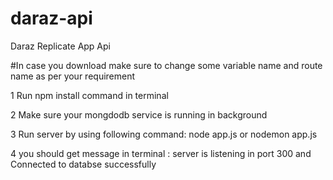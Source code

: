 # daraz-api
Daraz Replicate App Api

#In case you download make sure to change some variable name and route name as per your requirement

1 Run npm install command in terminal 

2 Make sure your mongdodb service is running in background

3 Run server by using following command: node app.js or nodemon app.js

4 you should get message in terminal : server is listening in port 300 and Connected to databse successfully
